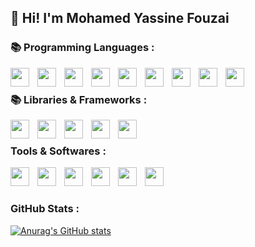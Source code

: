 ## 👋 Hi! I'm Mohamed Yassine Fouzai

 
### 📚 Programming Languages :

<img align="left" alt="" width="30px" style="padding-right : 10px;" src="https://cdn.jsdelivr.net/gh/devicons/devicon@latest/icons/html5/html5-plain-wordmark.svg" />
<img align="left" alt="" width="30px" style="padding-right : 10px;" src="https://cdn.jsdelivr.net/gh/devicons/devicon@latest/icons/css3/css3-plain-wordmark.svg"   />
<img align="left" alt="" width="30px" style="padding-right : 10px;" src="https://cdn.jsdelivr.net/gh/devicons/devicon@latest/icons/javascript/javascript-plain.svg" />
<img align="left" alt="" width="30px" style="padding-right : 10px;" src="https://cdn.jsdelivr.net/gh/devicons/devicon@latest/icons/sqlite/sqlite-original.svg" />
<img align="left" alt="" width="30px" style="padding-right : 10px;" src="https://cdn.jsdelivr.net/gh/devicons/devicon@latest/icons/php/php-original.svg" />

<img align="left" alt="" width="30px" style="padding-right : 10px;" src="https://cdn.jsdelivr.net/gh/devicons/devicon@latest/icons/c/c-original.svg" />
<img align="left" alt="" width="30px" style="padding-right : 10px;" src="https://cdn.jsdelivr.net/gh/devicons/devicon@latest/icons/cplusplus/cplusplus-original.svg" />
<img align="left" alt="" width="30px" style="padding-right : 10px;" src="https://cdn.jsdelivr.net/gh/devicons/devicon@latest/icons/python/python-original.svg" />

<img align="left" alt="" width="30px" style="padding-right : 10px;" src="https://cdn.jsdelivr.net/gh/devicons/devicon@latest/icons/bash/bash-original.svg" />
<br>

### 📚 Libraries & Frameworks :

<img align="left" alt="" width="30px" style="padding-right : 10px;"  src="https://cdn.jsdelivr.net/gh/devicons/devicon@latest/icons/django/django-plain.svg" />
<img align="left" alt="" width="30px" style="padding-right : 10px;" src="https://cdn.jsdelivr.net/gh/devicons/devicon@latest/icons/tailwindcss/tailwindcss-original.svg" />
<img align="left" alt="" width="30px" style="padding-right : 10px;" src="https://cdn.jsdelivr.net/gh/devicons/devicon@latest/icons/p5js/p5js-original.svg" />
<img align="left" alt="" width="30px" style="padding-right : 10px;" src="https://cdn.jsdelivr.net/gh/devicons/devicon@latest/icons/opengl/opengl-original.svg" />
<img align="left" alt="" width="30px" style="padding-right : 10px;" src="https://cdn.jsdelivr.net/gh/devicons/devicon@latest/icons/sdl/sdl-plain.svg" />
<br>

### Tools & Softwares :

<img align="left" alt="" width="30px" style="padding-right : 10px;" src="https://cdn.jsdelivr.net/gh/devicons/devicon@latest/icons/archlinux/archlinux-original.svg" />
<img align="left" alt="" width="30px" style="padding-right : 10px;" src="https://cdn.jsdelivr.net/gh/devicons/devicon@latest/icons/git/git-original.svg" />
<img align="left" alt="" width="30px" style="padding-right : 10px;" src="https://cdn.jsdelivr.net/gh/devicons/devicon@latest/icons/github/github-original.svg" />
<img align="left" alt="" width="30px" style="padding-right : 10px;" src="https://cdn.jsdelivr.net/gh/devicons/devicon@latest/icons/neovim/neovim-original.svg" />
<img align="left" alt="" width="30px" style="padding-right : 10px;" src="https://cdn.jsdelivr.net/gh/devicons/devicon@latest/icons/blender/blender-original.svg" />
<img align="left" alt="" width="30px" style="padding-right : 10px;" src="https://cdn.jsdelivr.net/gh/devicons/devicon@latest/icons/godot/godot-original.svg" />
<br>

#

### GitHub Stats : 

[![Anurag's GitHub stats](https://github-readme-stats.vercel.app/api?username=yassinfouzai&theme=shadow_red)](https://github.com/anuraghazra/github-readme-stats)
<!--
**yassinfouzai/yassinfouzai** is a ✨ _special_ ✨ repository because its `README.md` (this file) appears on your GitHub profile.

Here are some ideas to get you started:

- 🔭 I’m currently working on ...
- 🌱 I’m currently learning ...
- 👯 I’m looking to collaborate on ...
- 🤔 I’m looking for help with ...
- 💬 Ask me about ...
- 📫 How to reach me: ...
- 😄 Pronouns: ...
- ⚡ Fun fact: ...
-->
